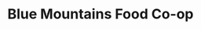 ---
title: "Blue Mountains Food Co-op"
url: /katoomba/blue-mountains-food-co-op/
shop: supermarket
---